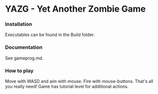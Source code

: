 # YAZG - Yet Another Zombie Game

### Installation
Executables can be found in the Build folder.

### Documentation
See gameprog.md.

### How to play
Move with WASD and aim with mouse. Fire with mouse-buttons. That's all you really need! Game has tutorial level for additional actions.
